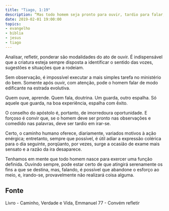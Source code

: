```yaml
---
title: "Tiago, 1:19"
description: “Mas todo homem seja pronto para ouvir, tardio para falar, tardio para se irar.”
date: 2019-02-01 19:00:00
topics: 
- evangelho
- biblia
- jesus
- tiago
---
```


Analisar, refletir, ponderar são modalidades do ato de ouvir. É indispensável
que a criatura esteja sempre disposta a identificar o sentido das vozes,
sugestões e situações que a rodeiam.

Sem observação, é impossível executar a mais simples tarefa no ministério do
bem. Somente após ouvir, com atenção, pode o homem falar de modo edificante na
estrada evolutiva.

Quem ouve, aprende. Quem fala, doutrina. Um guarda, outro espalha.  Só aquele
que guarda, na boa experiência, espalha com êxito.

O conselho do apóstolo é, portanto, de imorredoura oportunidade.  E forçoso é
convir que, se o homem deve ser pronto nas observações e comedido nas palavras,
deve ser tardio em irar-se.

Certo, o caminho humano oferece, diariamente, variados motivos à ação enérgica;
entretanto, sempre que possível, é útil adiar a expressão colérica para o dia
seguinte, porqüanto, por vezes, surge a ocasião de exame mais sensato e a razão
da ira desaparece.

Tenhamos em mente que todo homem nasce para exercer uma função definida. Ouvindo
sempre, pode estar certo de que atingirá serenamente os fins a que se destina,
mas, falando, é possível que abandone o esforço ao meio, e, irando-se,
provavelmente não realizará coisa alguma.


## Fonte
Livro - Caminho, Verdade e Vida, Emmanuel
77 - Convém refletir
